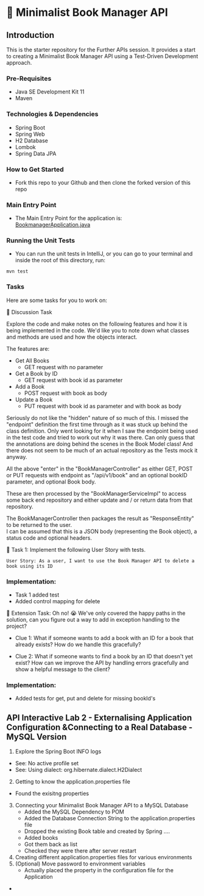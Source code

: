 # 📖 Minimalist Book Manager API

## Introduction
This is the starter repository for the Further APIs session. It provides a start to creating a Minimalist Book Manager API
using a Test-Driven Development approach.

### Pre-Requisites
- Java SE Development Kit 11
- Maven

### Technologies & Dependencies
- Spring Boot
- Spring Web
- H2 Database
- Lombok
- Spring Data JPA

### How to Get Started
- Fork this repo to your Github and then clone the forked version of this repo

### Main Entry Point
- The Main Entry Point for the application is: [BookmanagerApplication.java](src/main/java/com/techreturners/bookmanager/BookmanagerApplication.java)

### Running the Unit Tests
- You can run the unit tests in IntelliJ, or you can go to your terminal and inside the root of this directory, run:

`mvn test`

### Tasks

Here are some tasks for you to work on:

📘 Discussion Task

Explore the code and make notes on the following features and how it is being implemented in the code. 
We'd like you to note down what classes and methods are used and how the objects interact.

The features are:
- Get All Books
  - GET request with no parameter
- Get a Book by ID
  - GET request with book id as parameter
- Add a Book
  - POST request with book as body
- Update a Book
  - PUT request with book id as parameter and with book as body

Seriously do not like the "hidden" nature of so much of this.  I missed the "endpoint" definition the first
time through as it was stuck up behind the class definition.  Only went looking for it when I saw the endpoint being 
used in the test code and tried to work out why it was there.  Can only guess that the annotations are doing behind the 
scenes in the Book Model class!  And there does not seem to be much of an actual repository as the Tests mock it anyway. 

All the above "enter" in the "BookManagerController" as either GET, POST or PUT requests 
with endpoint as "/api/v1/book" and an optional bookID parameter,
and optional Book body.

These are then processed by the "BookManagerServiceImpl" to access some back end repository and either update and / or
return data from that repository. 

The BookManagerController then packages the result as "ResponseEntity" to be returned to the user.  
I can be assumed that this is a JSON body (representing the Book object), a status code and optional headers. 

📘 Task 1: Implement the following User Story with tests.

`User Story: As a user, I want to use the Book Manager API to delete a book using its ID`

### Implementation:
* Task 1 added test
* Added control mapping for delete


📘 Extension Task: Oh no! 😭 We've only covered the happy paths in the solution, can you figure out a way
to add in exception handling to the project? 

- Clue 1: What if someone wants to add a book with an ID for a book that already exists? How do we handle this gracefully?


- Clue 2: What if someone wants to find a book by an ID that doesn't yet exist? 
  How can we improve the API by handling errors gracefully and show a helpful message to the client?

### Implementation:  
* Added tests for get, put and delete for missing bookId's

## API Interactive Lab 2 - Externalising Application Configuration &Connecting to a Real Database - MySQL Version

1. Explore the Spring Boot INFO logs 
  * See: No active profile set
  * See: Using dialect: org.hibernate.dialect.H2Dialect
2. Getting to know the application.properties file
  * Found the exisitng properties
3. Connecting your Minimalist Book Manager API to a MySQL Database 
   - Added the MySQL Dependency to POM
   - Added the Database Connection String to the application.properties file
   - Dropped the existing Book table and created by Spring ....
   - Added books
   - Got them back as list
   - Checked they were there after server restart
4. Creating different application.properties files for various environments
5. (Optional) Move password to environment variables
   - Actually placed the property in the configuration file for the Application
- 